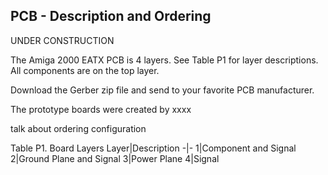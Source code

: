 ## PCB - Description and Ordering

UNDER CONSTRUCTION

The Amiga 2000 EATX PCB is 4 layers. See Table P1 for layer descriptions. All components are on the top layer.

Download the Gerber zip file and send to your favorite PCB manufacturer. 

The prototype boards were created by xxxx

talk about ordering configuration

Table P1. Board Layers
Layer|Description
-|-
1|Component and Signal
2|Ground Plane and Signal
3|Power Plane
4|Signal
